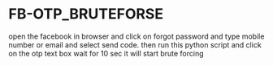 # FB-OTP_BRUTEFORSE
open the facebook in browser and click on forgot password and type mobile number or email and select send code.
then run this python script and click on the otp text box
wait for 10 sec it will start brute forcing
